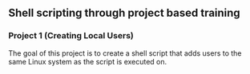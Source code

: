 ## Shell scripting through project based training

### Project 1 (Creating Local Users)
The goal of this project is to create a shell script that adds users to the same Linux system as the script is executed on.
